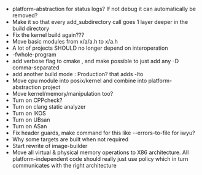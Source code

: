 - platform-abstraction for status logs? If not debug it can automatically be removed?
- Make it so that every add_subdirectory call goes 1 layer deeper in the build directory
- Fix the kernel build again???
- Move basic modules from x/a/a.h to x/a.h
- A lot of projects SHOULD no longer depend on interoperation
- -fwhole-program
- add verbose flag to cmake , and make possible to just add any -D comma-separated
- add another build mode : Production? that adds -lto
- Move cpu module into posix/kernel and combine into platform-abstraction project
- Move kernel/memory/manipulation too?
- Turn on CPPcheck?
- Turn on clang static analyzer
- Turn on IKOS
- Turn on UBsan
- Turn on ASan
- Fix header guards, make command for this like --errors-to-file for iwyu?
- Why some targets are built when not required
- Start rewrite of image-builder
- Move all virtual & physical memory operations to X86 architecture. All platform-independent code should really just use policy which in turn communicates with the right architecture
